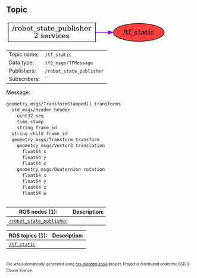 <!--
File was automatically generated using 'ros-diagram-tools' project.
Project is distributed under the BSD 3-Clause license.
-->

## Topic

[![/tf_static](t__tf_static.png "/tf_static")](t__tf_static.png)

|     |     |
| --- | --- |
| Topic name: | `/tf_static` |
| Data type: | `tf2_msgs/TFMessage` |
| Publishers: | `/robot_state_publisher` |
| Subscribers: | `` |

Message:
```
geometry_msgs/TransformStamped[] transforms
  std_msgs/Header header
    uint32 seq
    time stamp
    string frame_id
  string child_frame_id
  geometry_msgs/Transform transform
    geometry_msgs/Vector3 translation
      float64 x
      float64 y
      float64 z
    geometry_msgs/Quaternion rotation
      float64 x
      float64 y
      float64 z
      float64 w


```


| ROS nodes (1): | Description: |
| -------------- | ------------ |
| [`/robot_state_publisher`](n__robot_state_publisher.md) |  |

| ROS topics (1): | Description: |
| --------------- | ------------ |
| [`/tf_static`](t__tf_static.md) |  |


</br>
<font size="1">
File was automatically generated using <a href="https://github.com/anetczuk/ros-diagram-tools"><i>ros-diagram-tools</i></a> project.
Project is distributed under the BSD 3-Clause license.
</font>
